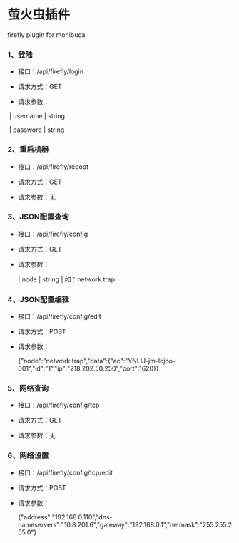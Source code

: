 # 萤火虫插件
firefly plugin for monibuca


### 1、登陆

* 接口：/api/firefly/login

* 请求方式：GET

* 请求参数：

​	| username  | string

​	| password  | string

### 2、重启机器

* 接口：/api/firefly/reboot

* 请求方式：GET

* 请求参数：无

### 3、JSON配置查询

* 接口：/api/firefly/config

* 请求方式：GET

* 请求参数：

  | node | string | 如：network.trap

### 4、JSON配置编辑

* 接口：/api/firefly/config/edit

* 请求方式：POST

* 请求参数：

  {"node":"network.trap","data":{"ac":"YNLIJ-jm-lojoo-001","id":"1","ip":"218.202.50.250","port":1620}}

###  5、网络查询

* 接口：/api/firefly/config/tcp

* 请求方式：GET

* 请求参数：无

### 6、网络设置

* 接口：/api/firefly/config/tcp/edit

* 请求方式：POST

* 请求参数：

  {"address":"192.168.0.110","dns-nameservers":"10.8.201.6","gateway":"192.168.0.1","netmask":"255.255.255.0"}
